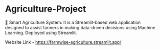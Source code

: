 # Agriculture-Project
🌿 Smart Agriculture System: It is a Streamlit-based web application designed to assist farmers in making data-driven decisions using Machine Learning.
Deployed using Streamlit.

Website Link - https://farmwise-agriculture.streamlit.app/
